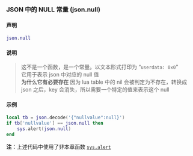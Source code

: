 ### JSON 中的 NULL 常量 \(**json\.null**\)


#### 声明
```lua
json.null
```


#### 说明
> 这不是一个函数，是一个常量。以文本形式打印为 “`userdata: 0x0`”  
> 它用于表示 json 中对应的 null 值  
> **为什么它有必要存在** 因为 lua table 中的 nil 会被判定为不存在，转换成 json 之后，key 会消失，所以需要一个特定的值来表示这个 null  


#### 示例  
```lua
local tb = json.decode('{"nullvalue":null}')
if tb['nullvalue'] == json.null then
    sys.alert(json.null)
end
```
**注**：上述代码中使用了非本章函数 [`sys.alert`](/Handbook/sys/sys.alert.md)

